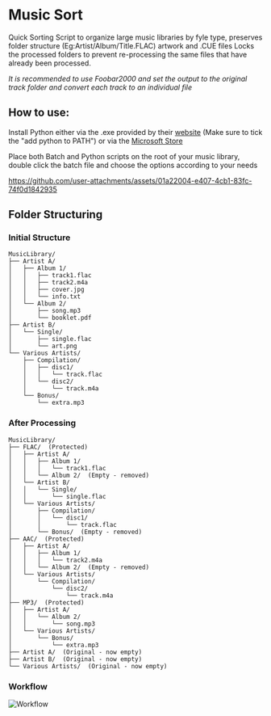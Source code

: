 # Music Sort

Quick Sorting Script to organize large music libraries by fyle type, preserves folder structure (Eg:Artist/Album/Title.FLAC) artwork and .CUE files
Locks the processed folders to prevent re-processing the same files that have already been processed.

*It is recommended to use Foobar2000 and set the output to the original track folder and convert each track to an individual file*

## How to use:

  Install Python either via the .exe provided by their [website](https://www.python.org/downloads/) (Make sure to tick the "add python to PATH") or via the [Microsoft Store](https://apps.microsoft.com/detail/9ncvdn91xzqp?hl=en-US&gl=US)
  
  Place both Batch and Python scripts on the root of your music library, double click the batch file and choose the options according to your needs

https://github.com/user-attachments/assets/01a22004-e407-4cb1-83fc-74f0d1842935

## Folder Structuring

### Initial Structure
```
MusicLibrary/
├── Artist A/
│   ├── Album 1/
│   │   ├── track1.flac
│   │   ├── track2.m4a
│   │   ├── cover.jpg
│   │   └── info.txt
│   └── Album 2/
│       ├── song.mp3
│       └── booklet.pdf
├── Artist B/
│   └── Single/
│       ├── single.flac
│       └── art.png
└── Various Artists/
    ├── Compilation/
    │   ├── disc1/
    │   │   └── track.flac
    │   └── disc2/
    │       └── track.m4a
    └── Bonus/
        └── extra.mp3
```
### After Processing
```
MusicLibrary/
├── FLAC/  (Protected)
│   ├── Artist A/
│   │   ├── Album 1/
│   │   │   └── track1.flac
│   │   └── Album 2/  (Empty - removed)
│   └── Artist B/
│   │   └── Single/
│   │       └── single.flac
│   └── Various Artists/
│       ├── Compilation/
│       │   └── disc1/
│       │       └── track.flac
│       └── Bonus/  (Empty - removed)
├── AAC/  (Protected)
│   ├── Artist A/
│   │   ├── Album 1/
│   │   │   └── track2.m4a
│   │   └── Album 2/  (Empty - removed)
│   └── Various Artists/
│       └── Compilation/
│           └── disc2/
│               └── track.m4a
├── MP3/  (Protected)
│   ├── Artist A/
│   │   └── Album 2/
│   │       └── song.mp3
│   └── Various Artists/
│       └── Bonus/
│           └── extra.mp3
├── Artist A/  (Original - now empty)
├── Artist B/  (Original - now empty)
└── Various Artists/  (Original - now empty)
```
### Workflow
![Workflow](https://github.com/user-attachments/assets/def4a426-44a7-4a2a-87b0-a2d055f265d9)
